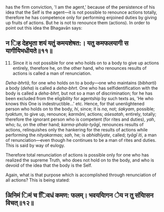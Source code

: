 has the firm conviction, 'I am the agent,' because of the persistence of his idea that the Self is the agent—it is not possible to renounce actions totally, therefore he has competence only for performing enjoined duties by giving up fruits of actions. But he is not to renounce them (actions). In order to point out this idea the Bhagavān says:

## न िह देहभृता शयं यतुं कमयशेषत:। यतु कमफलयागी स यागीयिभधीयते॥११॥

11. Since it is not possible for one who holds on to a body to give up actions entirely, therefore he, on the other hand, who renounces results of actions is called a man of renunciation.

*Deha-bhrtā*, for one who holds on to a body—one who maintains (*bibharti*) a body (*deha*) is called a *deha-bhrt*. One who has selfidentification with the body is called a *deha-bhrt*, but not so a man of discrimination; for he has been excluded from the eligibility for agentship by such texts as, 'He who knows this One is indestructible...' etc. Hence, for that unenlightened person who holds on to the body, *hi*, since; it is *na*, not; *śakyam*, possible; *tyaktum*, to give up, renounce; *karmāni*, actions; *aśesatah*, entirely, totally; therefore the ignorant person who is competent (for rites and duties), *yah*, who; *tu*, on the other hand; *karma-phala-tyāgī*, renounces results of actions, relinquishes only the hankering for the results of actions while performing the *nityakarmas*; *sah*, he; is *abhidhīyate*, called; *tyāgī iti*, a man of renunciation—even though he continues to be a man of rites and duties. This is said by way of eulogy.

Therefore total renunciation of actions is possible only for one who has realized the supreme Truth, who does not hold on to the body, and who is devoid of the idea that the body is the Self.

Again, what is that purpose which is accomplished through renunciation of all actions? This is being stated:

## अिनिमं िमं च ििवधं कमण: फलम्। भवययािगन ेय न तु संयािसन विचत्॥१२॥